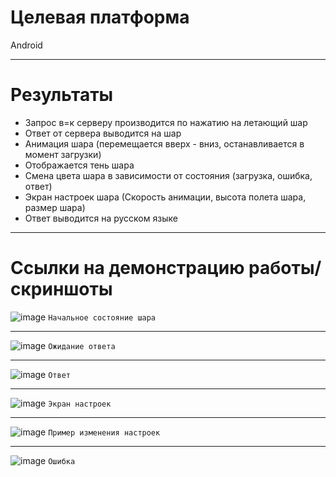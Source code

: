 # Целевая платформа

Android

---
# Результаты


- Запрос в=к серверу производится по нажатию на летающий шар
- Ответ от сервера выводится на шар
- Анимация шара (перемещается вверх - вниз, останавливается в момент загрузки)
- Отображается тень шара
- Смена цвета шара в зависимости от состояния (загрузка, ошибка, ответ)
- Экран настроек шара (Скорость анимации, высота полета шара, размер шара)
- Ответ выводится на русском языке

---
# Ссылки на демонстрацию работы/скриншоты
![image](https://github.com/Rulemore/surf-flutter-study-jam-4/assets/94244200/20a86a3d-93bf-425a-bde4-b2e78b27f8fb)
`Начальное состояние шара`

---
![image](https://github.com/Rulemore/surf-flutter-study-jam-4/assets/94244200/a57b2fa2-e684-40ff-8bad-1ce6cc8e4f52)
`Ожидание ответа`

---
![image](https://github.com/Rulemore/surf-flutter-study-jam-4/assets/94244200/4fdb9814-a749-42ed-b2cb-8b9cab2ad876)
`Ответ`

---
![image](https://github.com/Rulemore/surf-flutter-study-jam-4/assets/94244200/ae503238-54fa-44f6-a595-39775895e663)
`Экран настроек`

---
![image](https://github.com/Rulemore/surf-flutter-study-jam-4/assets/94244200/d6d1b731-6ac4-483d-8bd6-c03c53078f8d)
`Пример изменения настроек`

---
![image](https://github.com/Rulemore/surf-flutter-study-jam-4/assets/94244200/df7b518e-451e-4b9c-b7eb-8f77f64290d0)
`Ошибка`
